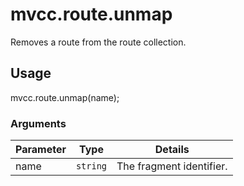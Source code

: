 # mvcc.route.unmap

Removes a route from the route collection.

## Usage

mvcc.route.unmap(name);

### Arguments

| Parameter    | Type       | Details                            |
| ------------ | ---------- | ---------------------------------- |
| name         | `string`   | The fragment identifier.           |


